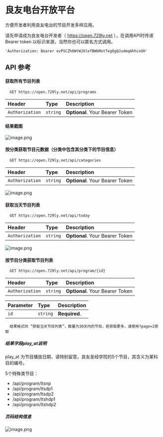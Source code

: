 
# 良友电台开放平台

方便开发者利用良友电台的节目开发多样应用。

请先申请成为良友电台开发者（ https://open.729ly.net ），在调用API时传递 Bearer token 以标识来源，当然你也可以匿名方式调用。

```
'Authorization: Bearer evPSCZh0WtWJOlefBWbMotTegOgQJudmqAhhcoUH'
```



## API 参考

#### 获取所有节目列表

```http
  GET https://open.729ly.net/api/programs
```

| Header | Type     | Description                |
| :-------- | :------- | :------------------------- |
| `Authorization` | `string` | **Optional**. Your Bearer Token |

#### 结果截图

![image.png](https://i.loli.net/2021/06/11/nTxRXm6CIkHlU8i.png)



#### 按分类获取节目元数据（分类中包含其分类下的节目信息）

```http
  GET https://open.729ly.net/api/categories
```

| Header | Type     | Description                |
| :-------- | :------- | :------------------------- |
| `Authorization` | `string` | **Optional**. Your Bearer Token |

![image.png](https://i.loli.net/2021/06/11/9daEWPbxs8V17ek.png)



#### 获取当天节目列表

```http
  GET https://open.729ly.net/api/today
```

| Header | Type     | Description                |
| :-------- | :------- | :------------------------- |
| `Authorization` | `string` | **Optional**. Your Bearer Token |

![image.png](https://i.loli.net/2021/06/11/kZlI5fgTiy6GdFM.png)



#### 按节目分类获取节目列表

```http
  GET https://open.729ly.net/api/program/{id}
```


| Header          | Type     | Description                     |
| :-------------- | :------- | :------------------------------ |
| `Authorization` | `string` | **Optional**. Your Bearer Token |

| Parameter | Type     | Description   |
| :-------- | :------- | :------------ |
| `id`      | `string` | **Required**. |

```Result
  结果格式同 “获取当天节目列表”，数量为30天内的节目，若获取更多，请使用?page=2获取
```

##### 结果字段play_at说明

play_at 为节目播放日期，请特别留意，良友圣经学院的5个节目，其含义为某科目的编号。

5个特殊类节目：

- /api/program/ltsnp
- /api/program/ltsdp1
- /api/program/ltsdp2
- /api/program/ltshdp1
- /api/program/ltshdp2

##### 页码结构信息

![image.png](https://i.loli.net/2021/11/02/ZXeFU7TaLlG3YCE.png)
